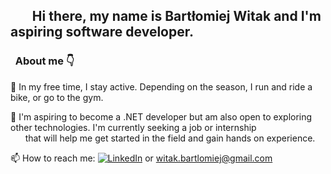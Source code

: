 ## &nbsp;&nbsp;&nbsp;&nbsp;&nbsp;&nbsp;&nbsp;Hi there, my name is Bartłomiej Witak and I'm aspiring software developer.

###  &nbsp;&nbsp;About me 👇

🏃 In my free time, I stay active. Depending on the season, I run and ride a bike, or go to the gym.

🌱 I'm aspiring to become a .NET developer but am also open to exploring other technologies. I'm currently seeking a job or internship<br>
&nbsp;&nbsp;&nbsp;&nbsp;&nbsp;&nbsp;that will help me get started in the field and gain hands on experience.

📫 How to reach me:  [![LinkedIn](https://img.shields.io/badge/LinkedIn-Profile-blue?style=flat&logo=linkedin)](https://www.linkedin.com/in/bartlomiej-witak) or witak.bartlomiej@gmail.com
